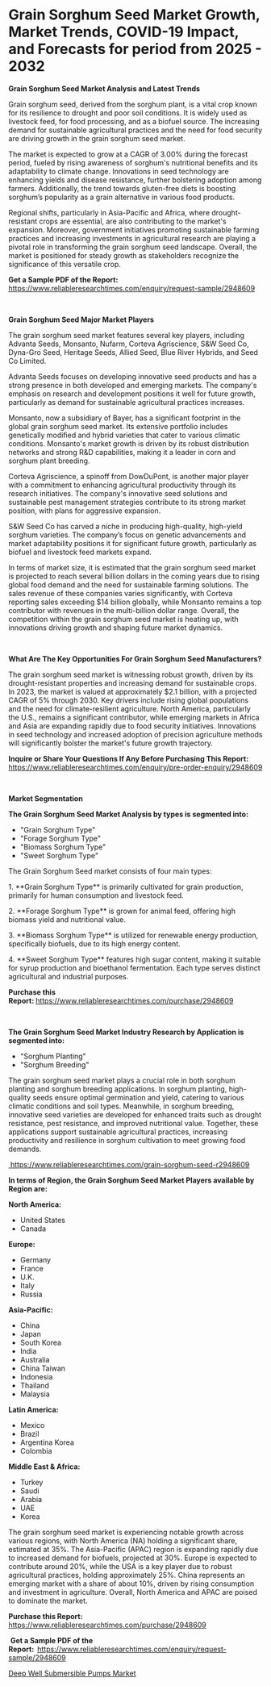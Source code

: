 <p><h1>Grain Sorghum Seed Market Growth, Market Trends, COVID-19 Impact, and Forecasts for period from 2025 - 2032</h1></p><p><strong>Grain Sorghum Seed Market Analysis and Latest Trends</strong></p>
<p><p>Grain sorghum seed, derived from the sorghum plant, is a vital crop known for its resilience to drought and poor soil conditions. It is widely used as livestock feed, for food processing, and as a biofuel source. The increasing demand for sustainable agricultural practices and the need for food security are driving growth in the grain sorghum seed market.</p><p>The market is expected to grow at a CAGR of 3.00% during the forecast period, fueled by rising awareness of sorghum's nutritional benefits and its adaptability to climate change. Innovations in seed technology are enhancing yields and disease resistance, further bolstering adoption among farmers. Additionally, the trend towards gluten-free diets is boosting sorghum’s popularity as a grain alternative in various food products.</p><p>Regional shifts, particularly in Asia-Pacific and Africa, where drought-resistant crops are essential, are also contributing to the market's expansion. Moreover, government initiatives promoting sustainable farming practices and increasing investments in agricultural research are playing a pivotal role in transforming the grain sorghum seed landscape. Overall, the market is positioned for steady growth as stakeholders recognize the significance of this versatile crop.</p></p>
<p><strong>Get a Sample PDF of the Report:&nbsp;</strong> <a href="https://www.reliableresearchtimes.com/enquiry/request-sample/2948609?utm_campaign=2624&utm_medium=2&utm_source=Github&utm_content=ia&utm_term=12032025&utm_id=grain-sorghum-seed">https://www.reliableresearchtimes.com/enquiry/request-sample/2948609</a></p>
<p>&nbsp;</p>
<p><strong>Grain Sorghum Seed Major Market Players</strong></p>
<p><p>The grain sorghum seed market features several key players, including Advanta Seeds, Monsanto, Nufarm, Corteva Agriscience, S&W Seed Co, Dyna-Gro Seed, Heritage Seeds, Allied Seed, Blue River Hybrids, and Seed Co Limited. </p><p>Advanta Seeds focuses on developing innovative seed products and has a strong presence in both developed and emerging markets. The company's emphasis on research and development positions it well for future growth, particularly as demand for sustainable agricultural practices increases.</p><p>Monsanto, now a subsidiary of Bayer, has a significant footprint in the global grain sorghum seed market. Its extensive portfolio includes genetically modified and hybrid varieties that cater to various climatic conditions. Monsanto's market growth is driven by its robust distribution networks and strong R&D capabilities, making it a leader in corn and sorghum plant breeding.</p><p>Corteva Agriscience, a spinoff from DowDuPont, is another major player with a commitment to enhancing agricultural productivity through its research initiatives. The company's innovative seed solutions and sustainable pest management strategies contribute to its strong market position, with plans for aggressive expansion.</p><p>S&W Seed Co has carved a niche in producing high-quality, high-yield sorghum varieties. The company’s focus on genetic advancements and market adaptability positions it for significant future growth, particularly as biofuel and livestock feed markets expand.</p><p>In terms of market size, it is estimated that the grain sorghum seed market is projected to reach several billion dollars in the coming years due to rising global food demand and the need for sustainable farming solutions. The sales revenue of these companies varies significantly, with Corteva reporting sales exceeding $14 billion globally, while Monsanto remains a top contributor with revenues in the multi-billion dollar range. Overall, the competition within the grain sorghum seed market is heating up, with innovations driving growth and shaping future market dynamics.</p></p>
<p>&nbsp;</p>
<p><strong>What Are The Key Opportunities For Grain Sorghum Seed Manufacturers?</strong></p>
<p><p>The grain sorghum seed market is witnessing robust growth, driven by its drought-resistant properties and increasing demand for sustainable crops. In 2023, the market is valued at approximately $2.1 billion, with a projected CAGR of 5% through 2030. Key drivers include rising global populations and the need for climate-resilient agriculture. North America, particularly the U.S., remains a significant contributor, while emerging markets in Africa and Asia are expanding rapidly due to food security initiatives. Innovations in seed technology and increased adoption of precision agriculture methods will significantly bolster the market's future growth trajectory.</p></p>
<p><strong>Inquire or Share Your Questions If Any Before Purchasing This Report:</strong> <a href="https://www.reliableresearchtimes.com/enquiry/pre-order-enquiry/2948609?utm_campaign=2624&utm_medium=2&utm_source=Github&utm_content=ia&utm_term=12032025&utm_id=grain-sorghum-seed">https://www.reliableresearchtimes.com/enquiry/pre-order-enquiry/2948609</a></p>
<p>&nbsp;</p>
<p><strong>Market Segmentation</strong></p>
<p><strong>The Grain Sorghum Seed Market Analysis by types is segmented into:</strong></p>
<p><ul><li>"Grain Sorghum Type"</li><li> "Forage Sorghum Type"</li><li> "Biomass Sorghum Type"</li><li> "Sweet Sorghum Type"</li></ul></p>
<p><p>The Grain Sorghum Seed market consists of four main types: </p><p>1. **Grain Sorghum Type** is primarily cultivated for grain production, primarily for human consumption and livestock feed.  </p><p>2. **Forage Sorghum Type** is grown for animal feed, offering high biomass yield and nutritional value.  </p><p>3. **Biomass Sorghum Type** is utilized for renewable energy production, specifically biofuels, due to its high energy content.  </p><p>4. **Sweet Sorghum Type** features high sugar content, making it suitable for syrup production and bioethanol fermentation. Each type serves distinct agricultural and industrial purposes.</p></p>
<p><strong>Purchase this Report:&nbsp;</strong><a href="https://www.reliableresearchtimes.com/purchase/2948609?utm_campaign=2624&utm_medium=2&utm_source=Github&utm_content=ia&utm_term=12032025&utm_id=grain-sorghum-seed">https://www.reliableresearchtimes.com/purchase/2948609</a></p>
<p>&nbsp;</p>
<p><strong>The Grain Sorghum Seed Market Industry Research by Application is segmented into:</strong></p>
<p><ul><li>"Sorghum Planting"</li><li> "Sorghum Breeding"</li></ul></p>
<p><p>The grain sorghum seed market plays a crucial role in both sorghum planting and sorghum breeding applications. In sorghum planting, high-quality seeds ensure optimal germination and yield, catering to various climatic conditions and soil types. Meanwhile, in sorghum breeding, innovative seed varieties are developed for enhanced traits such as drought resistance, pest resistance, and improved nutritional value. Together, these applications support sustainable agricultural practices, increasing productivity and resilience in sorghum cultivation to meet growing food demands.</p></p>
<p><a href="https://www.reliableresearchtimes.com/grain-sorghum-seed-r2948609?utm_campaign=2624&utm_medium=2&utm_source=Github&utm_content=ia&utm_term=12032025&utm_id=grain-sorghum-seed">&nbsp;https://www.reliableresearchtimes.com/grain-sorghum-seed-r2948609</a></p>
<p><strong>In terms of Region, the Grain Sorghum Seed Market Players available by Region are:</strong></p>
<p>
    <p> <strong> North America: </strong>
        <ul>
            <li>United States</li>
            <li>Canada</li>
        </ul>
        </p> 
    <p> <strong> Europe: </strong>
        <ul>
            <li>Germany</li>
            <li>France</li>
            <li>U.K.</li>
            <li>Italy</li>
            <li>Russia</li>
        </ul>
        </p> 
    <p> <strong> Asia-Pacific: </strong>
        <ul>
            <li>China</li>
            <li>Japan</li>
            <li>South Korea</li>
            <li>India</li>
            <li>Australia</li>
            <li>China Taiwan</li>
            <li>Indonesia</li>
            <li>Thailand</li>
            <li>Malaysia</li>
        </ul>
        </p> 
    <p> <strong> Latin America: </strong>
        <ul>
            <li>Mexico</li>
            <li>Brazil</li>
            <li>Argentina Korea</li>
            <li>Colombia</li>
        </ul>
        </p> 
    <p> <strong> Middle East & Africa: </strong>
        <ul>
            <li>Turkey</li>
            <li>Saudi</li>
            <li>Arabia</li>
            <li>UAE</li>
            <li>Korea</li>
        </ul>
    </p>
    </p>
<p><p>The grain sorghum seed market is experiencing notable growth across various regions, with North America (NA) holding a significant share, estimated at 35%. The Asia-Pacific (APAC) region is expanding rapidly due to increased demand for biofuels, projected at 30%. Europe is expected to contribute around 20%, while the USA is a key player due to robust agricultural practices, holding approximately 25%. China represents an emerging market with a share of about 10%, driven by rising consumption and investment in agriculture. Overall, North America and APAC are poised to dominate the market.</p></p>
<p><strong>Purchase this Report: </strong><a href="https://www.reliableresearchtimes.com/purchase/2948609?utm_campaign=2624&utm_medium=2&utm_source=Github&utm_content=ia&utm_term=12032025&utm_id=grain-sorghum-seed">https://www.reliableresearchtimes.com/purchase/2948609</a></p>
<p>&nbsp;<strong>Get a Sample PDF of the Report:&nbsp;&nbsp;</strong><a href="https://www.reliableresearchtimes.com/enquiry/request-sample/2948609?utm_campaign=2624&utm_medium=2&utm_source=Github&utm_content=ia&utm_term=12032025&utm_id=grain-sorghum-seed">https://www.reliableresearchtimes.com/enquiry/request-sample/2948609</a></p>
<p><strong></strong></p>
<p><p><a href="https://github.com/makzzochil/Market-Research-Report-List-1/blob/main/deep-well-submersible-pumps-market.md?utm_campaign=2624&utm_medium=2&utm_source=Github&utm_content=ia&utm_term=12032025&utm_id=grain-sorghum-seed">Deep Well Submersible Pumps Market</a></p></p>